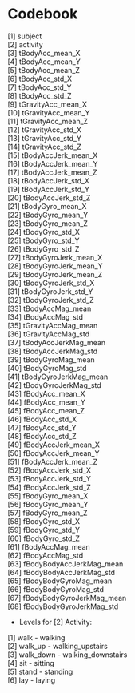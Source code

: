 # Codebook

 [1] subject                   	   
 [2] activity                 
 [3] tBodyAcc_mean_X           	   
 [4] tBodyAcc_mean_Y          
 [5] tBodyAcc_mean_Z           	   
 [6] tBodyAcc_std_X           
 [7] tBodyAcc_std_Y            	   
 [8] tBodyAcc_std_Z           
 [9] tGravityAcc_mean_X        	   
[10] tGravityAcc_mean_Y       
[11] tGravityAcc_mean_Z        	   
[12] tGravityAcc_std_X        
[13] tGravityAcc_std_Y         	   
[14] tGravityAcc_std_Z        
[15] tBodyAccJerk_mean_X       	   
[16] tBodyAccJerk_mean_Y      
[17] tBodyAccJerk_mean_Z       	   
[18] tBodyAccJerk_std_X       
[19] tBodyAccJerk_std_Y        	   
[20] tBodyAccJerk_std_Z       
[21] tBodyGyro_mean_X          	   
[22] tBodyGyro_mean_Y         
[23] tBodyGyro_mean_Z          	   
[24] tBodyGyro_std_X          
[25] tBodyGyro_std_Y           	   
[26] tBodyGyro_std_Z          
[27] tBodyGyroJerk_mean_X      	   
[28] tBodyGyroJerk_mean_Y     
[29] tBodyGyroJerk_mean_Z      	   
[30] tBodyGyroJerk_std_X      
[31] tBodyGyroJerk_std_Y       	   
[32] tBodyGyroJerk_std_Z      
[33] tBodyAccMag_mean          	   
[34] tBodyAccMag_std          
[35] tGravityAccMag_mean       	   
[36] tGravityAccMag_std       
[37] tBodyAccJerkMag_mean      	   
[38] tBodyAccJerkMag_std      
[39] tBodyGyroMag_mean         	   
[40] tBodyGyroMag_std         
[41] tBodyGyroJerkMag_mean     	   
[42] tBodyGyroJerkMag_std     
[43] fBodyAcc_mean_X           	   
[44] fBodyAcc_mean_Y          
[45] fBodyAcc_mean_Z           	   
[46] fBodyAcc_std_X           
[47] fBodyAcc_std_Y            	   
[48] fBodyAcc_std_Z           
[49] fBodyAccJerk_mean_X       	   
[50] fBodyAccJerk_mean_Y      
[51] fBodyAccJerk_mean_Z       	   
[52] fBodyAccJerk_std_X       
[53] fBodyAccJerk_std_Y        	   
[54] fBodyAccJerk_std_Z       
[55] fBodyGyro_mean_X          	   
[56] fBodyGyro_mean_Y         
[57] fBodyGyro_mean_Z          	   
[58] fBodyGyro_std_X          
[59] fBodyGyro_std_Y           	   
[60] fBodyGyro_std_Z          
[61] fBodyAccMag_mean          	   
[62] fBodyAccMag_std          
[63] fBodyBodyAccJerkMag_mean  	   
[64] fBodyBodyAccJerkMag_std  
[65] fBodyBodyGyroMag_mean     	   
[66] fBodyBodyGyroMag_std     
[67] fBodyBodyGyroJerkMag_mean 	   
[68] fBodyBodyGyroJerkMag_std 


* Levels for [2] Activity:

 [1] walk      - walking    	   
 [2] walk_up   - walking_upstairs      
 [3] walk_down - walking_downstairs         	   
 [4] sit       - sitting  
 [5] stand     - standing     	   
 [6] lay       - laying  

